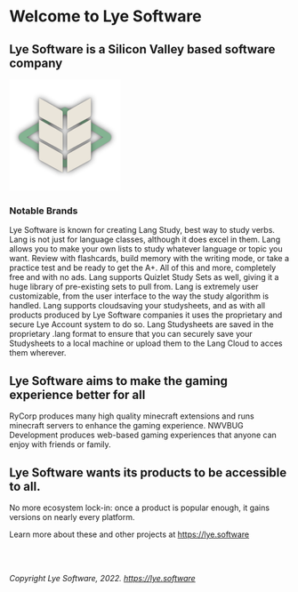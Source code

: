 # Welcome to Lye Software
## Lye Software is a Silicon Valley based software company

<img src="https://github.com/nwvbug/nwvbug-logos/blob/main/lye%20logo/lyelogo.png?raw=true" height="200px" width="auto">


### Notable Brands

Lye Software is known for creating Lang Study, best way to study verbs. Lang is not just for language classes, although it does excel in them. Lang allows you to make your own lists to study whatever language or topic you want. Review with flashcards, build memory with the writing mode, or take a practice test and be ready to get the A+. All of this and more, completely free and with no ads. Lang supports Quizlet Study Sets as well, giving it a huge library of pre-existing sets to pull from. Lang is extremely user customizable, from the user interface to the way the study algorithm is handled. Lang supports cloudsaving your studysheets, and as with all products produced by Lye Software companies it uses the proprietary and secure Lye Account system to do so. Lang Studysheets are saved in the proprietary .lang format to ensure that you can securely save your Studysheets to a local machine or upload them to the Lang Cloud to acces them wherever.


## Lye Software aims to make the gaming experience better for all

RyCorp produces many high quality minecraft extensions and runs minecraft servers to enhance the gaming experience.
NWVBUG Development produces web-based gaming experiences that anyone can enjoy with friends or family. 


## Lye Software wants its products to be accessible to all.

No more ecosystem lock-in: once a product is popular enough, it gains versions on nearly every platform.

Learn more about these and other projects at https://lye.software



<br>
<br>

*Copyright Lye Software, 2022. https://lye.software*
